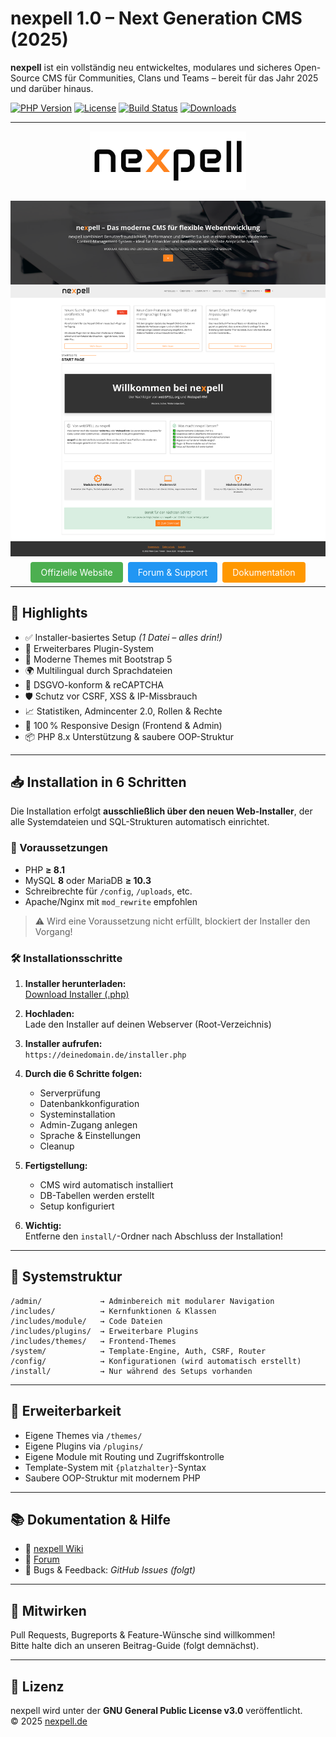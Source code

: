 # nexpell 1.0 – Next Generation CMS (2025)

**nexpell** ist ein vollständig neu entwickeltes, modulares und sicheres Open-Source CMS für Communities, Clans und Teams – bereit für das Jahr 2025 und darüber hinaus.

[![PHP Version](https://img.shields.io/badge/PHP-8.2-blue)](https://www.php.net/)
[![License](https://img.shields.io/badge/License-GPLv3-green)](licenses/GPL-3.0.txt)
[![Build Status](https://img.shields.io/github/actions/workflow/status/nexpell/nexpell/ci.yml)](https://github.com/nexpell/nexpell/actions)
[![Downloads](https://img.shields.io/badge/Downloads-⭐-brightgreen)](https://www.nexpell.de/de/download)

---


<!-- Logo -->
<p align="center">
  <img src="images/logo.png" alt="nexpell Logo" width="250">
</p>


<!-- Screenshot -->
<p align="center">
  <img src="images/startseite.png" alt="Startseite Screenshot" width="600">
</p>

<!-- Buttons -->
<p align="center">
  <a href="https://www.nexpell.de" target="_blank" style="background:#4CAF50;color:white;padding:8px 16px;text-decoration:none;border-radius:4px;margin:2px;">Offizielle Website</a>
  <a href="https://www.nexpell.de/de/forum" target="_blank" style="background:#2196F3;color:white;padding:8px 16px;text-decoration:none;border-radius:4px;margin:2px;">Forum & Support</a>
  <a href="https://www.nexpell.de/de/wiki" target="_blank" style="background:#FF9800;color:white;padding:8px 16px;text-decoration:none;border-radius:4px;margin:2px;">Dokumentation</a>
</p>

---

## 🚀 Highlights

- ✅ Installer-basiertes Setup *(1 Datei – alles drin!)*
- 🔌 Erweiterbares Plugin-System
- 🎨 Moderne Themes mit Bootstrap 5
- 🌍 Multilingual durch Sprachdateien
- 🔐 DSGVO-konform & reCAPTCHA
- 🛡️ Schutz vor CSRF, XSS & IP-Missbrauch
- 📈 Statistiken, Admincenter 2.0, Rollen & Rechte
- 📱 100 % Responsive Design (Frontend & Admin)
- 📦 PHP 8.x Unterstützung & saubere OOP-Struktur

---

## 📥 Installation in 6 Schritten

Die Installation erfolgt **ausschließlich über den neuen Web-Installer**, der alle Systemdateien und SQL-Strukturen automatisch einrichtet.

### 🔧 Voraussetzungen

- PHP **≥ 8.1**
- MySQL **8** oder MariaDB **≥ 10.3**
- Schreibrechte für `/config`, `/uploads`, etc.
- Apache/Nginx mit `mod_rewrite` empfohlen

> ⚠️ Wird eine Voraussetzung nicht erfüllt, blockiert der Installer den Vorgang!

### 🛠️ Installationsschritte

1. **Installer herunterladen:**  
   [Download Installer (.php)](https://www.nexpell.de/de/download)

2. **Hochladen:**  
   Lade den Installer auf deinen Webserver (Root-Verzeichnis)

3. **Installer aufrufen:**  
   `https://deinedomain.de/installer.php`

4. **Durch die 6 Schritte folgen:**
   - Serverprüfung
   - Datenbankkonfiguration
   - Systeminstallation
   - Admin-Zugang anlegen
   - Sprache & Einstellungen
   - Cleanup

5. **Fertigstellung:**  
   - CMS wird automatisch installiert
   - DB-Tabellen werden erstellt
   - Setup konfiguriert

6. **Wichtig:**  
   Entferne den `install/`-Ordner nach Abschluss der Installation!

---

## 📂 Systemstruktur

```plaintext
/admin/             → Adminbereich mit modularer Navigation  
/includes/          → Kernfunktionen & Klassen
/includes/module/   → Code Dateien    
/includes/plugins/  → Erweiterbare Plugins  
/includes/themes/   → Frontend-Themes  
/system/            → Template-Engine, Auth, CSRF, Router  
/config/            → Konfigurationen (wird automatisch erstellt)  
/install/           → Nur während des Setups vorhanden 
```

---

## 🧩 Erweiterbarkeit

- Eigene Themes via `/themes/`
- Eigene Plugins via `/plugins/`
- Eigene Module mit Routing und Zugriffskontrolle
- Template-System mit `{platzhalter}`-Syntax
- Saubere OOP-Struktur mit modernem PHP

---

## 📚 Dokumentation & Hilfe

- 📖 [nexpell Wiki](https://www.nexpell.de/de/wiki)  
- 💬 [Forum](https://www.nexpell.de/de/forum)  
- 🐛 Bugs & Feedback: *GitHub Issues (folgt)*

---

## 🤝 Mitwirken

Pull Requests, Bugreports & Feature-Wünsche sind willkommen!  
Bitte halte dich an unseren Beitrag-Guide (folgt demnächst).

---

## 📜 Lizenz

nexpell wird unter der **GNU General Public License v3.0** veröffentlicht.  
© 2025 [nexpell.de](https://www.nexpell.de)
